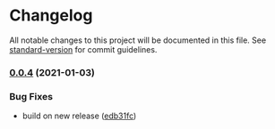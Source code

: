 # Changelog

All notable changes to this project will be documented in this file. See [standard-version](https://github.com/conventional-changelog/standard-version) for commit guidelines.

### [0.0.4](https://github.com///compare/v0.0.2...v0.0.4) (2021-01-03)


### Bug Fixes

* build on new release ([edb31fc](https://github.com///commit/edb31fcf23d940ce663b6e8d5f0488f056ac6a4b))
